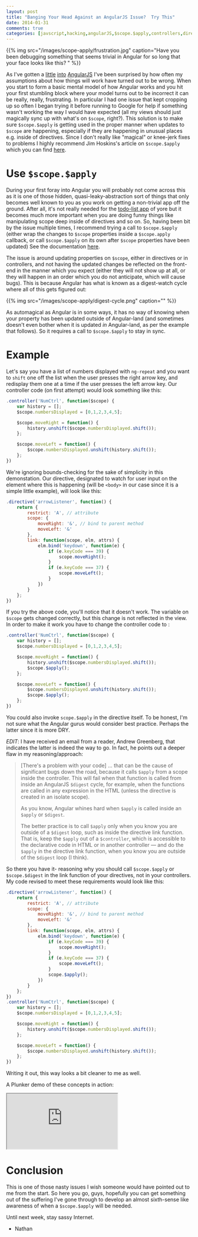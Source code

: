 ```yaml
---
layout: post
title: "Banging Your Head Against an AngularJS Issue?  Try This"
date: 2014-01-31
comments: true
categories: [javscript,hacking,angularJS,$scope.$apply,controllers,directives]
---
```


{{% img src="/images/scope-apply/frustration.jpg" caption="Have you been debugging something that seems trivial in Angular for so long that your face looks like this? " %}}

As I've gotten a [little](http://nathanleclaire.com/blog/2014/01/04/5-smooth-angularjs-application-tips/) [into](http://nathanleclaire.com/blog/2014/01/11/dragging-and-dropping-images-from-one-browser-tab-to-another-in-angularjs/) [AngularJS](http://angularjs.org) I've been surprised by how often my assumptions about how things will work have turned out to be wrong.  When you start to form a basic mental model of how Angular works and you hit your first stumbling block where your model turns out to be incorrect it can be really, really, frustrating.  In particular I had one issue that kept cropping up so often I began trying it before running to Google for help if something wasn't working the way I would have expected (all my views should just magically sync up with what's on `$scope`, right?).  This solution is to make sure `$scope.$apply` is getting used in the proper manner when updates to `$scope` are happening, especially if they are happening in unusual places e.g. inside of directives.  Since I don't really like "magical" or knee-jerk fixes to problems I highly recommend Jim Hoskins's article on `$scope.$apply` which you can find [here](http://jimhoskins.com/2012/12/17/angularjs-and-apply.html).

# Use `$scope.$apply`

During your first foray into Angular you will probably not come across this as it is one of those hidden, quasi-leaky-abstraction sort of things that only becomes well known to you as you work on getting a non-trivial app off the ground.  After all, it's not really needed for the [todo-list app](http://todomvc.com/architecture-examples/angularjs/#/) of yore but it becomes much more important when you are doing funny things like manipulating scope deep inside of directives and so on.  So, having been bit by the issue multiple times, I recommend trying a call to `$scope.$apply` (either wrap the changes to `$scope` properties inside a `$scope.apply` callback, or call `$scope.$apply` on its own after `$scope` properties have been updated)  See the documentation [here](http://nathanleclaire.com/blog/2014/01/04/5-smooth-angularjs-application-tips/).  

The issue is around updating properties on `$scope`, either in directives or in controllers, and not having the updated changes be reflected on the front-end in the manner which you expect (either they will not show up at all, or they will happen in an order which you do not anticipate, which will cause bugs).  This is because Angular has what is known as a digest-watch cycle where all of this gets figured out:

{{% img src="/images/scope-apply/digest-cycle.png" caption="" %}} 

As automagical as Angular is in some ways, it has no way of knowing when your property has been updated outside of Angular-land (and sometimes doesn't even bother when it is updated *in* Angular-land, as per the example that follows).  So it requires a call to `$scope.$apply` to stay in sync. 

# Example

Let's say you have a list of numbers displayed with `ng-repeat` and you want to `shift` one off the list when the user presses the right arrow key, and redisplay them one at a time if the user presses the left arrow key.  Our controller code (on first attempt) would look something like this:

```js
.controller('NumCtrl', function($scope) {
	var history = [];
	$scope.numbersDisplayed = [0,1,2,3,4,5];

	$scope.moveRight = function() {
		history.unshift($scope.numbersDisplayed.shift());
	};

	$scope.moveLeft = function() {
		$scope.numbersDisplayed.unshift(history.shift());
	};
})
```

We're ignoring bounds-checking for the sake of simplicity in this demonstation.  Our directive, designated to watch for user input on the element where this is happening (will be `<body>` in our case since it is a simple little example), will look like this:

```js
.directive('arrowListener', function() {
	return {
		restrict: 'A', // attribute
		scope: {
			moveRight: '&', // bind to parent method
			moveLeft: '&'
		},
		link: function(scope, elm, attrs) {
			elm.bind('keydown', function(e) {
				if (e.keyCode === 39) {
					scope.moveRight();
				}
				if (e.keyCode === 37) {
					scope.moveLeft();
				}
			})
		}
	};
})
```

If you try the above code, you'll notice that it doesn't work.  The variable on `$scope` gets changed correctly, but this change is not reflected in the view.  In order to make it work you have to change the controller code to :

```js
.controller('NumCtrl', function($scope) {
	var history = [];
	$scope.numbersDisplayed = [0,1,2,3,4,5];

	$scope.moveRight = function() {
		history.unshift($scope.numbersDisplayed.shift());
		$scope.$apply();
	};

	$scope.moveLeft = function() {
		$scope.numbersDisplayed.unshift(history.shift());
		$scope.$apply();
	};
})
```

You could also invoke `scope.$apply` in the directive itself.  To be honest, I'm not sure what the Angular gurus would consider best practice.  Perhaps the latter since it is more DRY.

*EDIT*: I have received an email from a reader, Andrew Greenberg, that indicates the latter is indeed the way to go.  In fact, he points out a deeper flaw in my reasoning/approach:

> [There's a problem with your code] ... that can be the cause of significant bugs down the road, because it calls `$apply` from a scope inside the controller.  This will fail when that function is called from inside an AngularJS `$digest` cycle, for example, when the functions are called in any expression in the HTML (unless the directive is created in an isolate scope).
>
> As you know, Angular whines hard when `$apply` is called inside an `$apply` or `$digest`.
>
> The better practice is to call `$apply` only when you know you are outside of a `$digest` loop, such as inside the directive link function.  That is, keep the `$apply` out of a `$controller`, which is accessible to the declarative code in HTML or in another controller — and do the `$apply` in the directive link function, when you know you are outside of the `$digest` loop (I think).

So there you have it- reasoning why you should call `$scope.$apply` or `$scope.$digest` in the link function of your directives, not in your controllers.  My code revised to meet these requirements would look like this:

```js
.directive('arrowListener', function() {
	return {
		restrict: 'A', // attribute
		scope: {
			moveRight: '&', // bind to parent method
			moveLeft: '&'
		},
		link: function(scope, elm, attrs) {
			elm.bind('keydown', function(e) {
				if (e.keyCode === 39) {
					scope.moveRight();
				}
				if (e.keyCode === 37) {
					scope.moveLeft();
				}
				scope.$apply();
			})
		}
	};
})
.controller('NumCtrl', function($scope) {
	var history = [];
	$scope.numbersDisplayed = [0,1,2,3,4,5];

	$scope.moveRight = function() {
		history.unshift($scope.numbersDisplayed.shift());
	};

	$scope.moveLeft = function() {
		$scope.numbersDisplayed.unshift(history.shift());
	};
})
```

Writing it out, this way looks a bit cleaner to me as well.

A Plunker demo of these concepts in action:

<iframe src="http://embed.plnkr.co/agbSSuA2Mwx5pAd8kZSw/preview"></iframe>

# Conclusion

This is one of those nasty issues I wish someone would have pointed out to me from the start.  So here you go, guys, hopefully you can get something out of the suffering I've gone through to develop an almost sixth-sense like awareness of when a `$scope.$apply` will be needed.

Until next week, stay sassy Internet.

- Nathan
